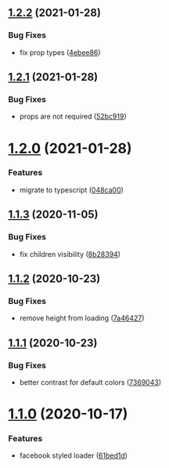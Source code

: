 ## [1.2.2](https://github.com/rfoel/styled-content-loader/compare/v1.2.1...v1.2.2) (2021-01-28)


### Bug Fixes

* fix prop types ([4ebee86](https://github.com/rfoel/styled-content-loader/commit/4ebee8648407e00ee764c5990a81c504d0c025c8))

## [1.2.1](https://github.com/rfoel/styled-content-loader/compare/v1.2.0...v1.2.1) (2021-01-28)


### Bug Fixes

* props are not required ([52bc919](https://github.com/rfoel/styled-content-loader/commit/52bc919c6abef2a4ae5d1594a16b325e1348c195))

# [1.2.0](https://github.com/rfoel/styled-content-loader/compare/v1.1.3...v1.2.0) (2021-01-28)


### Features

* migrate to typescript ([048ca00](https://github.com/rfoel/styled-content-loader/commit/048ca0073cd5f3d7b226263191519573c6a23feb))

## [1.1.3](https://github.com/rfoel/styled-content-loader/compare/v1.1.2...v1.1.3) (2020-11-05)


### Bug Fixes

* fix children visibility ([8b28394](https://github.com/rfoel/styled-content-loader/commit/8b28394f6072084bed6563967542fb8077c882d2))

## [1.1.2](https://github.com/rfoel/styled-content-loader/compare/v1.1.1...v1.1.2) (2020-10-23)


### Bug Fixes

* remove height from loading ([7a46427](https://github.com/rfoel/styled-content-loader/commit/7a4642748a85654f595b020f4d86d9e0fabf8d46))

## [1.1.1](https://github.com/rfoel/styled-content-loader/compare/v1.1.0...v1.1.1) (2020-10-23)


### Bug Fixes

* better contrast for default colors ([7369043](https://github.com/rfoel/styled-content-loader/commit/7369043841c6ab55a4e992ef3f3a724fcb76a932))

# [1.1.0](https://github.com/rfoel/styled-content-loader/compare/v1.0.2...v1.1.0) (2020-10-17)


### Features

* facebook styled loader ([61bed1d](https://github.com/rfoel/styled-content-loader/commit/61bed1d3c9322cc8c6e23253c528d953fe17e9a1))
